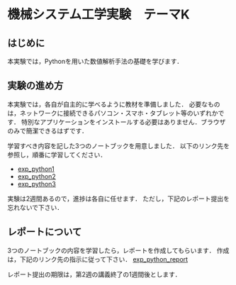 # 機械システム工学実験　テーマK


## はじめに

本実験では，Pythonを用いた数値解析手法の基礎を学びます．


## 実験の進め方

本実験では，各自が自主的に学べるように教材を準備しました．
必要なものは，ネットワークに接続できるパソコン・スマホ・タブレット等のいずれかです．
特別なアプリケーションをインストールする必要はありません．ブラウザのみで簡潔できるはずです．

学習すべき内容を記した3つのノートブックを用意しました．
以下のリンク先を参照し，順番に学習してください．

- [exp_python1](https://colab.research.google.com/github/yyamnk/numerical-methods-py3/blob/master/exp_python1.ipynb)
- [exp_python2]()
- [exp_python3]()

実験は2週間あるので，進捗は各自に任せます．
ただし，下記のレポート提出を忘れないで下さい．

## レポートについて

3つのノートブックの内容を学習したら，レポートを作成してもらいます．
作成は，下記のリンク先の指示に従って下さい．
[exp_python_report]()

レポート提出の期限は，第2週の講義終了の1週間後とします．

